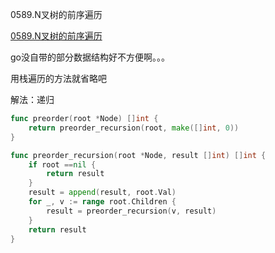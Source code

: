 0589.N叉树的前序遍历

[0589.N叉树的前序遍历](https://leetcode-cn.com/problems/n-ary-tree-preorder-traversal/)



go没自带的部分数据结构好不方便啊。。。

用栈遍历的方法就省略吧



解法：递归

```go
func preorder(root *Node) []int {
	return preorder_recursion(root, make([]int, 0))
}

func preorder_recursion(root *Node, result []int) []int {
	if root ==nil {
		return result
	}
	result = append(result, root.Val)
	for _, v := range root.Children {
		result = preorder_recursion(v, result)
	}
	return result
}
```

